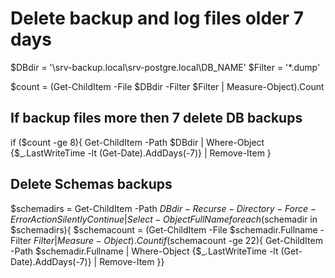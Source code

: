 # Delete backup and log files older 7 days
$DBdir = '\\srv-backup.local\srv-postgre.local\DB_NAME'
$Filter = '*.dump'

$count = (Get-ChildItem -File $DBdir -Filter $Filter | Measure-Object).Count

## If backup files more then 7 delete DB backups
if ($count -ge 8){
Get-ChildItem -Path $DBdir | Where-Object {$_.LastWriteTime -lt (Get-Date).AddDays(-7)} | Remove-Item
}

## Delete Schemas backups
$schemadirs = Get-ChildItem -Path $DBdir -Recurse -Directory -Force -ErrorAction SilentlyContinue | Select-Object FullName
foreach ($schemadir in $schemadirs){
$schemacount = (Get-ChildItem -File $schemadir.Fullname -Filter $Filter | Measure-Object).Count
if ($schemacount -ge 22){
Get-ChildItem -Path $schemadir.Fullname | Where-Object {$_.LastWriteTime -lt (Get-Date).AddDays(-7)} | Remove-Item
}}

